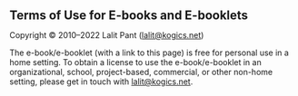 <span style="font-size:1.5em"><strong>Terms of Use for E-books and E-booklets</strong></span>

Copyright © 2010–2022 Lalit Pant (lalit@kogics.net)

The e-book/e-booklet (with a link to this page) is free for personal use in a home setting. To obtain a license to use the e-book/e-booklet in an organizational, school, project­-based, commercial, or other non-­home setting, please get in touch with lalit@kogics.net.

